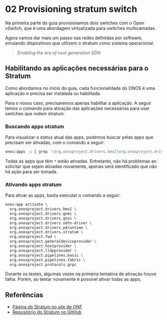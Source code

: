 # 02 Provisioning stratum switch

Na primeira parte do guia provisionamos dois switches com o Open vSwitch, que é
uma abordagem virtualizada para switches multicamadas.

Agora vamos dar mais um passo nas redes definidas por software, emulando
dispositivos que utilizem o stratum como sistema operacional.

> *Enabling the era of next generation SDN*

## Habilitando as aplicações necessárias para o Stratum

Como abordamos no início do guia, cada funcionalidade do ONOS é uma aplicação e
precisa ser instalada ou habilitada.

Para o nosso caso, precisaremos apenas habilitar a aplicação. A seguir temos o
comando para ativação das aplicações necessárias para usar switches que rodem
stratum.

### Buscando apps stratum

Para visualizar o status atual das apps, podemos buscar pelas apps que precisam
ser ativadas, com o comando a seguir:

```bash Buscando apps p/ stratum
onos:apps -s | grep '(org.onosproject.drivers.bmv2|org.onosproject.drivers.gnmi|org.onosproject.drivers.gnoi|org.onosproject.drivers.odtn-driver|org.onosproject.drivers.p4runtime|org.onosproject.drivers.stratum|org.onosproject.fwd|org.onosproject.generaldeviceprovider|org.onosproject.hostprovider|org.onosproject.lldpprovider|org.onosproject.pipelines.basic|org.onosproject.pipelines.fabric|org.onosproject.protocols.grpc)'
```

Todas as apps que têm `*` estão ativadas. Entretanto, não há problemas ao
solicitar que sejam ativadas novamente, apenas será identificado que não há ação
para ser tomada.

### Ativando apps stratum

Para ativar as apps, basta executar o comando a seguir:

```bash Ativando apps p/ stratum
onos:app activate \
  org.onosproject.drivers.bmv2 \
  org.onosproject.drivers.gnmi \
  org.onosproject.drivers.gnoi \
  org.onosproject.drivers.odtn-driver \
  org.onosproject.drivers.p4runtime \
  org.onosproject.drivers.stratum \
  org.onosproject.fwd \
  org.onosproject.generaldeviceprovider \
  org.onosproject.hostprovider \
  org.onosproject.lldpprovider \
  org.onosproject.pipelines.basic \
  org.onosproject.pipelines.fabric \
  org.onosproject.protocols.grpc
```

Durante os testes, algumas vezes na primeira tentativa de ativação houve falha.
Porém, ao tentar novamente é possível ativar todas as apps.

## Referências

- [Página do Stratum no site de ONF][onf-stratum]
- [Repositório do Stratum no GitHub][gh-stratum]

<!-- Links -->
[onf-stratum]: https://opennetworking.org/stratum/
[gh-stratum]: https://github.com/stratum/stratum
